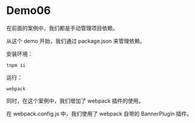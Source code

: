 # Demo06

在前面的案例中，我们都是手动管理项目依赖。

从这个 demo 开始，我们通过 package.json 来管理依赖。

安装环境：
```
tnpm ii
```

运行：
```
webpack
```

同时，在这个案例中，我们增加了 webpack 插件的使用。

在 webpack.config.js 中，我们使用了 webpack 自带的 BannerPlugin 插件。